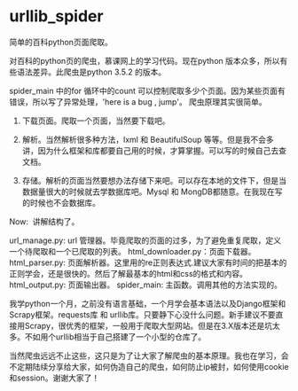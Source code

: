 # urllib_spider



简单的百科python页面爬取。



对百科的python页的爬虫，慕课网上的学习代码。现在python 版本众多，所以有些语法差异。此爬虫是python 3.5.2 的版本。

spider_main 中的for 循环中的count 可以控制爬取多少个页面。因为某些页面有错误，所以写了异常处理，'here is a bug , jump'。
爬虫原理其实很简单。


1. 下载页面。爬取一个页面，当然要下载吧。

2. 解析。当然解析很多种方法，lxml 和 BeautifulSoup 等等。但是我不会多讲，因为什么框架和库都要自己用的时候，才算掌握。可以写的时候自己去查文档。

3. 存储。解析的页面当然要想办法存储下来吧。可以存在本地的文件下，但是当数据量很大的时候就去学数据库吧。Mysql 和 MongDB都随意。在我现在写的时候也不会数据库。



Now:  讲解结构了。

url_manage.py: url 管理器。毕竟爬取的页面的过多，为了避免重复爬取，定义一个待爬取和一个已爬取的列表。
html_downloader.py：页面下载器。
html_parser.py: 页面解析器。这里用的re正则表达式.建议大家有时间的把基本的正则学会，还是很快的。然后了解最基本的html和css的格式和内容。
html_output.py: 页面输出器。
spider_main: 主函数。调用其他的方法实现的。

我学python一个月，之前没有语言基础，一个月学会基本语法以及Django框架和Scrapy框架。requests库 和 urllib库。只要静下心没什么问题。新手建议不要直接用Scrapy，很优秀的框架，一般用于爬取大型网站。但是在3.X版本还是坑太多。不如用个urllib相当于自己搭建了一个小型的仓库了。


当然爬虫远远不止这些，这只是为了让大家了解爬虫的基本原理。我也在学习，会不定期陆续分享给大家，如何伪造自己的爬虫，如何防止ip被封，如何使用cookie和session。谢谢大家了！
